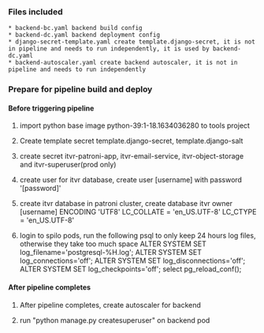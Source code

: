### Files included
    * backend-bc.yaml backend build config
    * backend-dc.yaml backend deployment config
    * django-secret-template.yaml create template.django-secret, it is not in pipeline and needs to run independently, it is used by backend-dc.yaml
    * backend-autoscaler.yaml create backend autoscaler, it is not in pipeline and needs to run independently

### Prepare for pipeline build and deploy

#### Before triggering pipeline

1. import python base image python-39:1-18.1634036280 to tools project

2. Create template secret template.django-secret, template.django-salt

3. create secret itvr-patroni-app, itvr-email-service, itvr-object-storage and itvr-superuser(prod only)

4. create user for itvr database, create user [username] with password '[password]'

5. create itvr database in patroni cluster, create database itvr owner [username] ENCODING 'UTF8' LC_COLLATE = 'en_US.UTF-8' LC_CTYPE = 'en_US.UTF-8'

6. login to spilo pods, run the following psql to only keep 24 hours log files, otherwise they take too much space
    ALTER SYSTEM SET log_filename='postgresql-%H.log';
    ALTER SYSTEM SET log_connections='off';
    ALTER SYSTEM SET log_disconnections='off';
    ALTER SYSTEM SET log_checkpoints='off';
    select pg_reload_conf();

#### After pipeline completes

1. After pipeline completes, create autoscaler for backend

2. run "python manage.py createsuperuser" on backend pod
